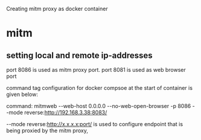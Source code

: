 Creating mitm proxy as docker container

# mitm 

## setting local and remote ip-addresses
port 8086 is used as mitm proxy port. 
port 8081 is used as web browser port


command tag configuration for docker compsoe at the start of container is given below:

command: mitmweb --web-host 0.0.0.0 --no-web-open-browser -p 8086 --mode reverse:http://192.168.3.38:8083/


--mode reverse:http://x.x.x.x:port/ is used to configure endpoint that is being proxied by the mitm proxy, 